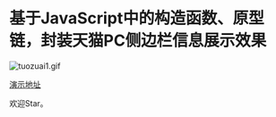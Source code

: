 # 基于JavaScript中的构造函数、原型链，封装天猫PC侧边栏信息展示效果


![tuozuai1.gif](http://upload-images.jianshu.io/upload_images/3877962-e19e350d42e0b1a0.gif?imageMogr2/auto-orient/strip)


[演示地址](http://www.huanghanlian.com/sideBarDem/)

欢迎Star。